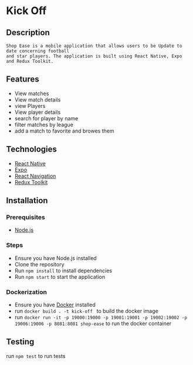 # Kick Off

## Description

    Shop Ease is a mobile application that allows users to be Update to date concerning football
    and star players. The application is built using React Native, Expo and Redux Toolkit.

## Features

-   View matches
-   View match details
-   view Players
-   View player details
-   search for player by name
-   filter matches by league
-   add a match to favorite and browes them

## Technologies

-   [React Native](https://reactnative.dev/)
-   [Expo](https://expo.io/)
-   [React Navigation](https://reactnavigation.org/)
-   [Redux Toolkit](https://redux-toolkit.js.org/)

## Installation

### Prerequisites

-   [Node.js](https://nodejs.org/en/)

### Steps

-   Ensure you have Node.js installed
-   Clone the repository
-   Run `npm install` to install dependencies
-   Run `npm start` to start the application

### Dockerization

-   Ensure you have [Docker](https://www.docker.com/) installed
-   run `docker build . -t kick-off ` to build the docker image
-   run `docker run -it -p 19000:19000 -p 19001:19001 -p 19002:19002 -p 19006:19006 -p 8081:8081 shop-ease` to run the docker container

## Testing
run `npm test` to run tests
